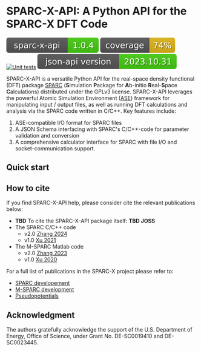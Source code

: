 # SPARC-X-API: A Python API for the SPARC-X DFT Code
[![Package](https://raw.githubusercontent.com/SPARC-X/SPARC-X-API/badges/badges/package.svg)](https://raw.githubusercontent.com/SPARC-X/SPARC-X-API/badges/badges/package.svg)
[![Coverage](https://raw.githubusercontent.com/SPARC-X/SPARC-X-API/badges/badges/coverage.svg)](https://raw.githubusercontent.com/SPARC-X/SPARC-X-API/badges/badges/coverage.svg)
[![Unit tests](https://github.com/SPARC-X/SPARC-X-API/actions/workflows/installation_test.yml/badge.svg)](https://github.com/SPARC-X/SPARC-X-API/actions/workflows/installation_test.yml)
[![JSON-API](https://raw.githubusercontent.com/SPARC-X/SPARC-X-API/badges/badges/api_version.svg)](https://raw.githubusercontent.com/SPARC-X/SPARC-X-API/badges/badges/api_version.svg)


SPARC-X-API is a versatile Python API for the real-space density
functional (DFT) package [SPARC](https://github.com/SPARC-X/SPARC)
(**S**imulation **P**ackage for **A**b-initio **R**eal-**S**pace
**C**alculations) distributed under the GPLv3 license.
SPARC-X-API
leverages the powerful Atomic Simulation Environment
([ASE](https://wiki.fysik.dtu.dk/ase/)) framework for manipulating
input / output files, as well as running DFT calculations and analysis
via the SPARC code written in C/C++. Key features include:

1. ASE-compatible I/O format for SPARC files
2. A JSON Schema interfacing with SPARC's C/C++-code for parameter validation and conversion
3. A comprehensive calculator interface for SPARC with file I/O and socket-communication support.

## Quick start

## How to cite
If you find SPARC-X-API help, please consider cite the relevant
publications below:
- **TBD** To cite the SPARC-X-API package itself: **TBD JOSS**
- The SPARC C/C++ code
  - v2.0 [Zhang 2024](https://doi.org/10.1016/j.simpa.2024.100649)
  - v1.0 [Xu 2021](https://doi.org/10.1016/j.softx.2021.100709)
- The M-SPARC Matlab code
  - v2.0 [Zhang 2023](https://doi.org/10.1016/j.softx.2022.101295)
  - v1.0 [Xu 2020](https://doi.org/10.1016/j.softx.2020.100423)

For a full list of publications in the SPARC-X project please refer to:
- [SPARC developement](https://github.com/SPARC-X/SPARC?tab=readme-ov-file#6-citation)
- [M-SPARC development](https://github.com/SPARC-X/M-SPARC?tab=readme-ov-file#6-citation)
- [Pseudopotentials](https://github.com/SPARC-X/SPMS-psps?tab=readme-ov-file#citation)

## Acknowledgment
The authors gratefully acknowledge the support of the U.S. Department
of Energy, Office of Science, under Grant No. DE-SC0019410 and
DE-SC0023445.


<!-- [Fig. 1](#fig-1-schematic-drawing-for-the-architecture-of-the-sparc-x-api-package) provides an overlook of the components of `SPARC-X-API` and its relation with the SPARC C-code. -->

<!-- #### Fig. 1 Schematic drawing for the architecture of the `SPARC-X-API` package -->
<!-- ![scheme-sparc-api-outlook](doc/img/scheme_api_architecture.png) -->






<!-- ## Troubleshooting -->
<!-- Please refer to the [troubleshooting](doc/troubleshooting.md) guidelines -->

<!-- ## Advanced topics -->
<!-- A detailed description about how the API works can be found [here](doc/advanced_topics.md) -->

<!-- ## API changes -->
<!-- The API changes compared to the older release ([v0.1](https://github.com/SPARC-X/SPARC-X-API/tree/eac557f214b402122a506f88f38c7a8767283503)) are summarized [here](doc/changes_v0.1.md) -->

<!-- ## How to contribute -->
<!-- Please refer to our [guidelines for contributors](doc/contribution_guideline.md) -->
